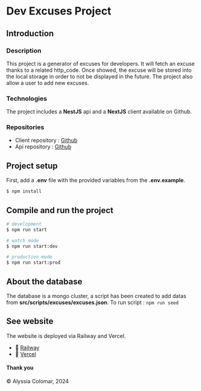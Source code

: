 # Dev Excuses Project

## Introduction
### Description
This project is a generator of excuses for developers. It will fetch an excuse thanks to a related http_code. 
Once showed, the excuse will be stored into the local storage in order to not be displayed in the future. 
The project also allow a user to add new excuses.

### Technologies
The project includes a **NestJS** api and a **NextJS** client available on Github.

### Repositories
* Client repository : [Github](https://github.com/Alyyen/dev_excuses_generator_client)
* Api repository : [Github](https://github.com/Alyyen/dev_excuses_generator_api)

## Project setup

First, add a **.env** file with the provided variables from the **.env.example**.

```bash
$ npm install
```

## Compile and run the project

```bash
# development
$ npm run start

# watch mode
$ npm run start:dev

# production mode
$ npm run start:prod
```

## About the database
The database is a mongo cluster, a script has been created to add datas from **src/scripts/excuses/excuses.json**.
To run script : `npm run seed` 

## See website
The website is deployed via Railway and Vercel.
* 🚀  [Railway](https://devexcusesgeneratorapi-production.up.railway.app)
* 🚀  [Vercel](https://dev-excuses-generator-client.vercel.app/)

#### Thank you
© Alyssia Colomar, 2024